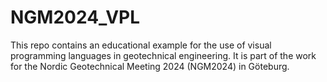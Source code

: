 # NGM2024_VPL
This repo contains an educational example for the use of visual programming languages in geotechnical engineering. It is part of the work for the Nordic Geotechnical Meeting 2024 (NGM2024) in Göteburg.
